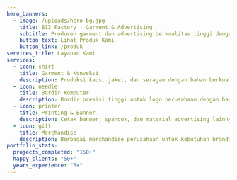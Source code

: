 ```yaml
---
hero_banners:
  - image: /uploads/hero-bg.jpg
    title: B13 Factory - Garment & Advertising
    subtitle: Produsen garment dan advertising berkualitas tinggi dengan pengalaman lebih dari 10 tahun melayani berbagai bisnis di Indonesia
    button_text: Lihat Produk Kami
    button_link: /produk
services_title: Layanan Kami
services:
  - icon: shirt
    title: Garment & Konveksi
    description: Produksi kaos, jaket, dan seragam dengan bahan berkualitas dan sablon yang tahan lama
  - icon: needle
    title: Bordir Komputer
    description: Bordir presisi tinggi untuk logo perusahaan dengan hasil yang rapi dan profesional
  - icon: printer
    title: Printing & Banner
    description: Cetak banner, spanduk, dan material advertising lainnya dengan kualitas terbaik
  - icon: gift
    title: Merchandise
    description: Berbagai merchandise perusahaan untuk kebutuhan branding dan promosi
portfolio_stats:
  projects_completed: "150+"
  happy_clients: "50+"
  years_experience: "5+"
---
```

